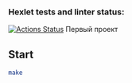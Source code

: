 ### Hexlet tests and linter status:
[![Actions Status](https://github.com/vNikitosik/java-project-lvl1/actions/workflows/hexlet-check.yml/badge.svg)](https://github.com/vNikitosik/java-project-lvl1/actions)
Первый проект 

## Start

```bash
make
```

